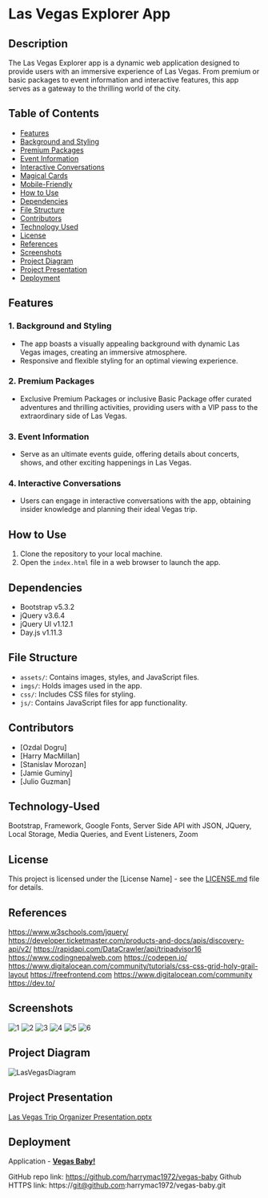 # Las Vegas Explorer App

## Description
The Las Vegas Explorer app is a dynamic web application designed to provide users with an immersive experience of Las Vegas. From premium or basic packages to event information and interactive features, this app serves as a gateway to the thrilling world of the city.

## Table of Contents
- [Features](#features)
- [Background and Styling](#1-background-and-styling)
- [Premium Packages](#2-premium-packages)
- [Event Information](#3-event-information)
- [Interactive Conversations](#4-interactive-conversations)
- [Magical Cards](#5-magical-cards)
- [Mobile-Friendly](#6-mobile-friendly)
- [How to Use](#how-to-use)
- [Dependencies](#dependencies)
- [File Structure](#file-structure)
- [Contributors](#contributors)
- [Technology Used](#technology-used)
- [License](#license)
- [References](#references)
- [Screenshots](#Screenshots)
- [Project Diagram](#Project-Diagram)
- [Project Presentation](#Project-Presentation)
- [Deployment](#deployment)
## Features

### 1. Background and Styling
- The app boasts a visually appealing background with dynamic Las Vegas images, creating an immersive atmosphere.
- Responsive and flexible styling for an optimal viewing experience.

### 2. Premium Packages
- Exclusive Premium Packages or inclusive Basic Package offer curated adventures and thrilling activities, providing users with a VIP pass to 
the extraordinary side of Las Vegas.
### 3. Event Information
- Serve as an ultimate events guide, offering details about concerts, shows, and other exciting happenings in Las Vegas.

### 4. Interactive Conversations
- Users can engage in interactive conversations with the app, obtaining insider knowledge and planning their ideal Vegas trip.

## How to Use
1. Clone the repository to your local machine.
2. Open the `index.html` file in a web browser to launch the app.

## Dependencies
- Bootstrap v5.3.2
- jQuery v3.6.4
- jQuery UI v1.12.1
- Day.js v1.11.3

## File Structure
- `assets/`: Contains images, styles, and JavaScript files.
- `imgs/`: Holds images used in the app.
- `css/`: Includes CSS files for styling.
- `js/`: Contains JavaScript files for app functionality.


## Contributors
- [Ozdal Dogru]
- [Harry MacMillan]
- [Stanislav Morozan]
- [Jamie Guminy]
- [Julio Guzman]

## Technology-Used
Bootstrap, Framework, Google Fonts, Server Side API with JSON, JQuery, Local Storage, Media Queries, and Event Listeners, Zoom


## License
This project is licensed under the [License Name] - see the [LICENSE.md](LICENSE.md) file for details.

## References
https://www.w3schools.com/jquery/
https://developer.ticketmaster.com/products-and-docs/apis/discovery-api/v2/
https://rapidapi.com/DataCrawler/api/tripadvisor16
https://www.codingnepalweb.com
https://codepen.io/
https://www.digitalocean.com/community/tutorials/css-css-grid-holy-grail-layout
https://freefrontend.com
https://www.digitalocean.com/community
https://dev.to/


## Screenshots

![1](https://github.com/ozdaldogru/Las-Vegas-Trip-Organizer/assets/144311394/ce81c58f-5071-4f19-959d-a13159450e60)
![2](https://github.com/ozdaldogru/Las-Vegas-Trip-Organizer/assets/144311394/f7f578f2-17ab-45dd-bdfd-62d0755622d9)
![3](https://github.com/ozdaldogru/Las-Vegas-Trip-Organizer/assets/144311394/0d07bd1c-c30b-4754-979a-a0dc46fd9d21)
![4](https://github.com/ozdaldogru/Las-Vegas-Trip-Organizer/assets/144311394/a0b5ddcb-d32e-4533-a1e5-188995d62155)
![5](https://github.com/ozdaldogru/Las-Vegas-Trip-Organizer/assets/144311394/20dd1021-416c-4c9c-930e-d908be213657)
![6](https://github.com/ozdaldogru/Las-Vegas-Trip-Organizer/assets/144311394/b820291e-2eb5-4178-b77b-43261a02d69f)

## Project Diagram
![LasVegasDiagram](https://github.com/ozdaldogru/Las-Vegas-Trip-Organizer/assets/144311394/155f7b06-3944-4b60-8300-953c56caddf3)

## Project Presentation
[Las Vegas Trip Organizer Presentation.pptx](/assets/documents/Las%20Vegas%20Trip%20Organizer%20Presentation..pptx)

## Deployment


Application - <a href="https://harrymac1972.github.io/vegas-baby/" style="font-weight:bolder;">Vegas Baby!</a>
    
GitHub repo link:
    https://github.com/harrymac1972/vegas-baby
Github HTTPS link:
    https://git@github.com:harrymac1972/vegas-baby.git

